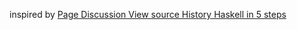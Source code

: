 inspired by [Page Discussion View source History Haskell in 5 steps](https://wiki.haskell.org/Haskell_in_5_steps)
